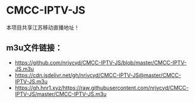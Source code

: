 # CMCC-IPTV-JS
本项目共享江苏移动直播地址！
## m3u文件链接：
- https://github.com/nrjycyd/CMCC-IPTV-JS/blob/master/CMCC-IPTV-JS.m3u
- https://cdn.jsdelivr.net/gh/nrjycyd/CMCC-IPTV-JS@master/CMCC-IPTV-JS.m3u
- https://gh.hnr1.xyz/https://raw.githubusercontent.com/nrjycyd/CMCC-IPTV-JS/master/CMCC-IPTV-JS.m3u

